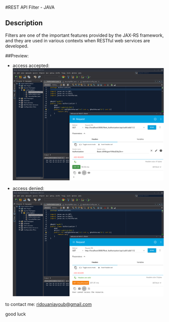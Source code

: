 #REST API Filter - JAVA

## Description
Filters are one of the important features provided by the JAX-RS framework, and they are used in various contexts when RESTful web services are developed.

##Preview:
 - access accepted:
 ![access](https://raw.githubusercontent.com/ayoubridouani/rest_filter/master/access%20accepted.png "access")

 - access denied:
 ![access](https://raw.githubusercontent.com/ayoubridouani/rest_filter/master/access%20denied.png "access")


to contact me: ridouaniayoub@gmail.com

good luck
